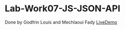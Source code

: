 # Lab-Work07-JS-JSON-API
Done by Godfrin Louis and Mechlaoui Fady
[LiveDemo](https://louisgodfrin.github.io/Lab-Work07-JS-JSON-API/)
